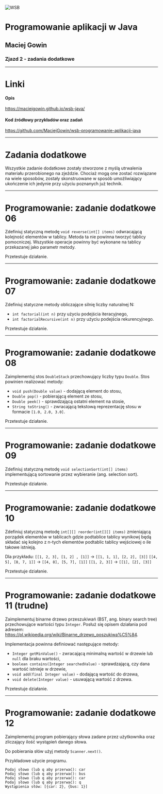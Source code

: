 ![WSB](LOGO)

# Programowanie aplikacji w Java

## Maciej Gowin

### Zjazd 2 - zadania dodatkowe

---

# Linki

#### Opis
https://maciejgowin.github.io/wsb-java/

#### Kod źródłowy przykładów oraz zadań
https://github.com/MaciejGowin/wsb-programowanie-aplikacji-java

---
# Zadania dodatkowe

Wszystkie zadanie dodatkowe zostały stworzone z myślą utrwalenia materiału przerobionego na zjeździe. Chociaż mogą one zostać rozwiązane na wiele sposobów, zostały skonstruowane w sposób umożliwiający ukończenie ich jedynie przy użyciu poznanych już technik.

---
# **Programowanie: zadanie dodatkowe 06**

Zdefiniuj statyczną metodę `void reverse(int[] items)` odwracającą kolejność elementów w tablicy. Metoda ta nie powinna tworzyć tablicy pomocniczej. Wszystkie operacje powinny być wykonane na tablicy przekazanej jako parametr metody.

Przetestuje działanie.

---
# **Programowanie: zadanie dodatkowe 07**

Zdefiniuj statyczne metody obliczające silnię liczby naturalnej N:
 - `int factorial(int n)` przy użyciu podejścia iteracyjnego,
 - `int factorialRecursive(int n)` przy użyciu podejścia rekurencyjnego. 

Przetestuje działanie.

---
# **Programowanie: zadanie dodatkowe 08**

Zaimplementuj stos `DoubleStack` przechowujący liczby typu `Double`. Stos powinien realizować metody:
- `void push(Double value)` - dodającą element do stosu,
- `Double pop()` - pobierającą element ze stosu,
- `Double peek()` - sprawdzającą ostatni element na stosie,
- `String toString()` - zwracającą tekstową reprezentację stosu w formacie `[1.0, 2.0, 3.0]`.

Przetestuje działanie.

---
# **Programowanie: zadanie dodatkowe 09**

Zdefiniuj statyczną metodę `void selectionSort(int[] items)` implementującą sortowanie przez wybieranie (ang. selection sort).

Przetestuje działanie.

---
# **Programowanie: zadanie dodatkowe 10**

Zdefiniuj statyczną metodę `int[][] reorder(int[][] items)` zmieniającą porządek elementów w tablicach gdzie podtablice tablicy wynikowj będą składać się kolejno z n-tych elementów podtablic tablicy wejściowej o ile takowe istnieją.

Dla przykładu:
`[[1, 2, 3], [1, 2] , [1]]` -> `[[1, 1, 1], [2, 2], [3]]`
`[[4, 5], [8, 7, 1]]` -> `[[4, 8], [5, 7], [1]]`
`[[1, 2, 3]]` -> `[[1], [2], [3]]`

Przetestuje działanie.
 
---
# **Programowanie: zadanie dodatkowe 11 (trudne)**

Zaimplementuj binarne drzewo przeszukiwań (BST, ang. binary search tree) przechowujące wartości typu `Integer`. Posłuż się opisem działania pod adresem: https://pl.wikipedia.org/wiki/Binarne_drzewo_poszukiwa%C5%84.

Implementacja powinna definiować następujące metody:
- `Integer getMinValue()` - zwracającą minimalną wartość w drzewie lub `null` dla braku wartości,
- `boolean contains(Integer searchedValue)` - sprawdzającą, czy dana wartość istnieje w drzewie,
- `void add(final Integer value)` - dodającą wartość do drzewa,
- `void delete(Integer value)` - usuwającą wartość z drzewa.

Przetestuje działanie.

---
# **Programowanie: zadanie dodatkowe 12**
Zaimplementuj program pobierający słowa zadane przez użytkownika oraz zliczający ilość wystąpień danego słowa.

Do pobierania słów użyj metody `Scanner.next()`.

Przykładowe użycie programu.

```
Podaj słowo (lub q aby przerwać): car
Podaj słowo (lub q aby przerwać): bus
Podaj słowo (lub q aby przerwać): car
Podaj słowo (lub q aby przerwać): q
Wystąpienia słów: [{car: 2}, {bus: 1}]
```
